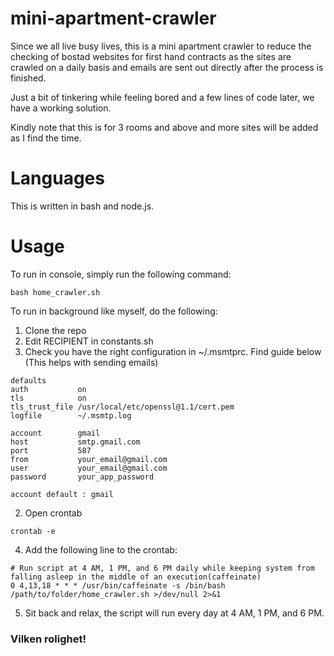 # mini-apartment-crawler
Since we all live busy lives, this is a mini apartment crawler to reduce the checking of bostad websites for first hand contracts as the sites are crawled on a daily basis and emails are sent out directly after the process is finished.

Just a bit of tinkering while feeling bored and a few lines of code later, we have a working solution. 

Kindly note that this is for 3 rooms and above and more sites will be added as I find the time.

# Languages
This is written in bash and node.js.

# Usage
To run in console, simply run the following command:

```
bash home_crawler.sh
```

To run in background like myself, do the following:
1. Clone the repo
2. Edit RECIPIENT in constants.sh
3. Check you have the right configuration in ~/.msmtprc. Find guide below (This helps with sending emails)
```
defaults
auth           on
tls            on
tls_trust_file /usr/local/etc/openssl@1.1/cert.pem
logfile        ~/.msmtp.log

account        gmail
host           smtp.gmail.com
port           587
from           your_email@gmail.com
user           your_email@gmail.com
password       your_app_password

account default : gmail
```
2. Open crontab
```
crontab -e
```
4. Add the following line to the crontab:
```
# Run script at 4 AM, 1 PM, and 6 PM daily while keeping system from falling asleep in the middle of an execution(caffeinate)
0 4,13,18 * * * /usr/bin/caffeinate -s /bin/bash /path/to/folder/home_crawler.sh >/dev/null 2>&1
```
5. Sit back and relax, the script will run every day at 4 AM, 1 PM, and 6 PM.

### Vilken rolighet!

